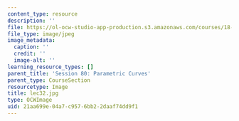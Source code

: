```yaml
---
content_type: resource
description: ''
file: https://ol-ocw-studio-app-production.s3.amazonaws.com/courses/18-01sc-single-variable-calculus-fall-2010/21aa699e04a7c9576bb22daaf74dd9f1_lec32.jpg
file_type: image/jpeg
image_metadata:
  caption: ''
  credit: ''
  image-alt: ''
learning_resource_types: []
parent_title: 'Session 80: Parametric Curves'
parent_type: CourseSection
resourcetype: Image
title: lec32.jpg
type: OCWImage
uid: 21aa699e-04a7-c957-6bb2-2daaf74dd9f1
---
```

